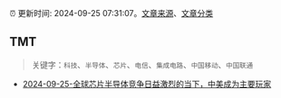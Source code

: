 :alarm_clock: 更新时间: 2024-09-25 07:31:07。[文章来源](/README.md)、[文章分类](/TAGS.md)

## TMT


> 关键字：`科技`、`半导体`、`芯片`、`电信`、`集成电路`、`中国移动`、`中国联通`



- [2024-09-25-全球芯片半导体竞争日益激烈的当下，中美成为主要玩家](https://xueqiu.com/5773569265/305582102) 
